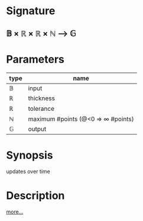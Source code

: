 # Signature
## 𝔹 × ℝ × ℝ × ℕ ⟶ 𝔾

# Parameters

| type | name |
|------|------|
|𝔹|input|
|ℝ|thickness|
|ℝ|tolerance|
|ℕ|maximum #points (@<0 ⇒ ∞ #points)|
|𝔾|output|

# Synopsis
updates over time

# Description

[more...](https://en.wikipedia.org/wiki/Graph_of_a_function)